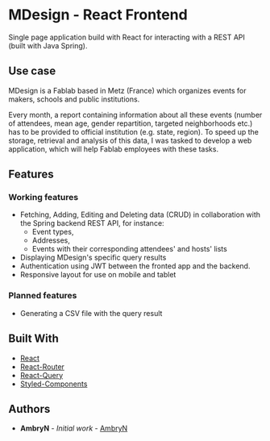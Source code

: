 # MDesign - React Frontend

Single page application build with React for interacting with a REST API (built with Java Spring).

## Use case

MDesign is a Fablab based in Metz (France) which organizes events for makers, schools and public institutions.

Every month, a report containing information about all these events (number of attendees, mean age, 
gender repartition, targeted neighborhoods etc.) has to be provided to official institution (e.g. state, region).
To speed up the storage, retrieval and analysis of this data, I was tasked to develop a web application,
which will help Fablab employees with these tasks.

## Features

### Working features
* Fetching, Adding, Editing and Deleting data (CRUD) in collaboration with the Spring backend REST API, for instance:
  * Event types,
  * Addresses,
  * Events with their corresponding attendees' and hosts' lists
* Displaying MDesign's specific query results
* Authentication using JWT between the fronted app and the backend.
* Responsive layout for use on mobile and tablet

### Planned features
* Generating a CSV file with the query result

## Built With

* [React](https://fr.reactjs.org/)
* [React-Router](https://github.com/binance/binance-connector-java)
* [React-Query](https://react-query-v3.tanstack.com/)
* [Styled-Components](https://styled-components.com)

## Authors

* **AmbryN** - *Initial work* - [AmbryN](https://github.com/AmbryN)